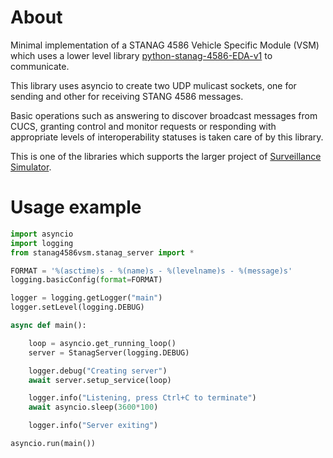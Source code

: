 # About
Minimal implementation of a STANAG 4586 Vehicle Specific Module (VSM) which uses a lower level library [python-stanag-4586-EDA-v1](https://github.com/faisalthaheem/python-stanag-4586-EDA-v1) to communicate.

This library uses asyncio to create two UDP mulicast sockets, one for sending and other for receiving STANG 4586 messages.

Basic operations such as answering to discover broadcast messages from CUCS, granting control and monitor requests or responding with appropriate levels of interoperability statuses is taken care of by this library.

This is one of the libraries which supports the larger project of [Surveillance Simulator](https://github.com/faisalthaheem/surveillance-simulator).

# Usage example
```python
import asyncio
import logging
from stanag4586vsm.stanag_server import *

FORMAT = '%(asctime)s - %(name)s - %(levelname)s - %(message)s'
logging.basicConfig(format=FORMAT)

logger = logging.getLogger("main")
logger.setLevel(logging.DEBUG)

async def main():

    loop = asyncio.get_running_loop()
    server = StanagServer(logging.DEBUG)

    logger.debug("Creating server")
    await server.setup_service(loop)

    logger.info("Listening, press Ctrl+C to terminate")
    await asyncio.sleep(3600*100)

    logger.info("Server exiting")

asyncio.run(main())
```